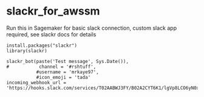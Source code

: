 # slackr_for_awssm
Run this in Sagemaker for basic slack connection, custom slack app required, see slackr docs for details

```{r}
install.packages("slackr")
library(slackr)

slackr_bot(paste('Test message', Sys.Date()), 
#           channel = '#rshtuff',
           #username = 'mrkaye97',
           #icon_emoji = 'tada'          
incoming_webhook_url = 'https://hooks.slack.com/services/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')

```
